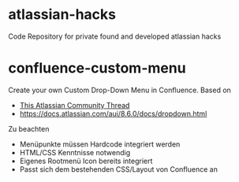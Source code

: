# atlassian-hacks
Code Repository for private found and developed atlassian hacks

# confluence-custom-menu
Create your own Custom Drop-Down Menu in Confluence.
Based on 
* [This Atlassian Community Thread](https://community.atlassian.com/t5/Answers-Developer-Questions/How-to-add-a-drop-down-next-to-Browse-at-the-top-of-Confluence/qaq-p/502560)
* https://docs.atlassian.com/aui/8.6.0/docs/dropdown.html

Zu beachten
* Menüpunkte müssen Hardcode integriert werden
* HTML/CSS Kenntnisse notwendig 
* Eigenes Rootmenü Icon bereits integriert 
* Passt sich dem bestehenden CSS/Layout von Confluence an
